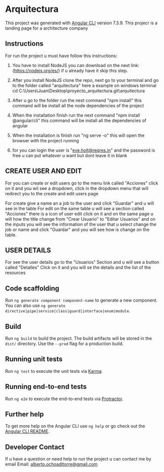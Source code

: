 # Arquitectura

This project was generated with [Angular CLI](https://github.com/angular/angular-cli) version 7.3.9.
This projecr is a landing page for a architecture company

## Instructions
For run the project u must have follow this instructions:
1. You have to install NodeJS you can  download on the next link: (https://nodejs.org/es/)
 if u already have it skip this step.

2. After you install NodeJS clone the repo, next go to your terminal and go to the folder called "arquitectura" here a example on windows terminal
cd C:\Users\Juan\Desktop\proyecto_arquitectura.git\arquitectura

3. After u go to the folder run the next command "npm install" this command will be install all the node dependencies of the project

4. When the installation finish run the next command "npm install @angular/cli" this command will be install all the dependencies of angular

5. When the installation is finish run "ng serve -o"  this will open the browser with the project running

6. for you can login the user is "eve.holt@reqres.in" and the password is free u can put whatever u want but dont leave it in blank 

## CREATE USER AND EDIT
For you can create or edit users go to the menu link called "Acciones" click on it and you wil see a dropdown, click in the dropdown menu that will redirect you to the create and edit users page

For create give a name an a job to the user and click "Guardar" and  u will see in the table 
For edit on the same table u will see a section called "Acciones" there is a icon of user edit click on it and on the same page u will how the title change from "Crear Usuario" to "Editar Usuarios" and on the inputs you will see the information of the user that u select change the job or name and click "Guardar" and you will see how is change on the table.

## USER DETAILS 
For see the user details go to the "Usuarios" Section and u will see a button called "Detalles" Click on it and you will se the details and the list of the resources


## Code scaffolding

Run `ng generate component component-name` to generate a new component. You can also use `ng generate directive|pipe|service|class|guard|interface|enum|module`.

## Build

Run `ng build` to build the project. The build artifacts will be stored in the `dist/` directory. Use the `--prod` flag for a production build.

## Running unit tests

Run `ng test` to execute the unit tests via [Karma](https://karma-runner.github.io).

## Running end-to-end tests

Run `ng e2e` to execute the end-to-end tests via [Protractor](http://www.protractortest.org/).

## Further help

To get more help on the Angular CLI use `ng help` or go check out the [Angular CLI README](https://github.com/angular/angular-cli/blob/master/README.md).

## Developer Contact
If u have a question or need help to run the project u can contact me by email
Email: alberto.ochoadltorre@gmail.com
